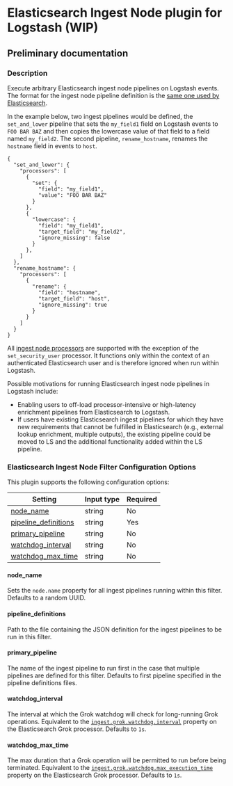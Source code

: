 # Elasticsearch Ingest Node plugin for Logstash (WIP)
## Preliminary documentation

### Description

Execute arbitrary Elasticsearch ingest node pipelines on Logstash events. The format for the ingest node pipeline 
definition is the [same one used by Elasticsearch](https://www.elastic.co/guide/en/elasticsearch/reference/current/pipeline.html).

In the example below, two ingest pipelines would be defined, the `set_and_lower` pipeline that sets the `my_field1` 
field on Logstash events to `FOO BAR BAZ` and then copies the lowercase value of that field to a field named 
`my_field2`. The second pipeline, `rename_hostname`, renames the `hostname` field in events to `host`.

```
{
  "set_and_lower": {
    "processors": [
      {
        "set": {
          "field": "my_field1",
          "value": "FOO BAR BAZ"
        }
      },
      {
        "lowercase": {
          "field": "my_field1",
          "target_field": "my_field2",
          "ignore_missing": false
        }
      },
    ]
  },
  "rename_hostname": {
    "processors": [
      {
        "rename": {
          "field": "hostname",
          "target_field": "host",
          "ignore_missing": true
        }
      }
    ]
  }
}
``` 

All [ingest node processors](https://www.elastic.co/guide/en/elasticsearch/reference/current/ingest-processors.html) 
are supported with the exception of the `set_security_user` processor. It functions only within the context of an 
authenticated Elasticsearch user and is therefore ignored when run within Logstash.

Possible motivations for running Elasticsearch ingest node pipelines in Logstash include:

* Enabling users to off-load processor-intensive or high-latency enrichment pipelines from Elasticsearch to Logstash.
* If users have existing Elasticsearch ingest pipelines for which they have new requirements that cannot be fulfilled
in Elasticsearch (e.g., external lookup enrichment, multiple outputs), the existing pipeline could be moved to LS and the additional functionality added within the LS pipeline.

### Elasticsearch Ingest Node Filter Configuration Options

This plugin supports the following configuration options:

| **Setting**  | **Input type**  | **Required** |
|--------------|-----------------|--------------|
| [node_name](#node_name)    | string          | No           |
| [pipeline_definitions](#pipeline_definitions)  | string  | Yes  |
| [primary_pipeline](#primary_pipeline)  | string  | No  |
| [watchdog_interval](#watchdog_interval)  | string  | No  |
| [watchdog_max_time](#watchdog_max_time)  | string  | No  |


#### node_name

Sets the `node.name` property for all ingest pipelines running within this filter. Defaults to a random UUID.

#### pipeline_definitions

Path to the file containing the JSON definition for the ingest pipelines to be run in this filter.

#### primary_pipeline

The name of the ingest pipeline to run first in the case that multiple pipelines are defined for this filter. Defaults
to first pipeline specified in the pipeline definitions files.

#### watchdog_interval

The interval at which the Grok watchdog will check for long-running Grok operations. Equivalent to the
[`ingest.grok.watchdog.interval`](https://www.elastic.co/guide/en/elasticsearch/reference/current/grok-processor.html#grok-watchdog)
property on the Elasticsearch Grok processor. Defaults to `1s`.

#### watchdog_max_time

The max duration that a Grok operation will be permitted to run before being terminated. Equivalent to the 
[`ingest.grok.watchdog.max_execution_time`](https://www.elastic.co/guide/en/elasticsearch/reference/current/grok-processor.html#grok-watchdog)
property on the Elasticsearch Grok processor. Defaults to `1s`.
